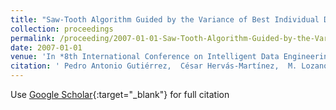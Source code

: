 ```yaml
---
title: "Saw-Tooth Algorithm Guided by the Variance of Best Individual Distributions for Designing Evolutionary Neural Networks"
collection: proceedings
permalink: /proceeding/2007-01-01-Saw-Tooth-Algorithm-Guided-by-the-Variance-of-Best-Individual-Distributions-for-Designing-Evolutionary-Neural-Networks
date: 2007-01-01
venue: 'In *8th International Conference on Intelligent Data Engineering and Automated Learning (IDEAL07)*'
citation: ' Pedro Antonio Gutiérrez,  César Hervás-Martínez,  M. Lozano, &quot;Saw-Tooth Algorithm Guided by the Variance of Best Individual Distributions for Designing Evolutionary Neural Networks.&quot; In *8th International Conference on Intelligent Data Engineering and Automated Learning (IDEAL07)*, Vol.4881, 2007, pp.1131--1140.'
---
```

Use [Google Scholar](https://scholar.google.com/scholar?q=Saw+Tooth+Algorithm+Guided+by+the+Variance+of+Best+Individual+Distributions+for+Designing+Evolutionary+Neural+Networks){:target="_blank"} for full citation